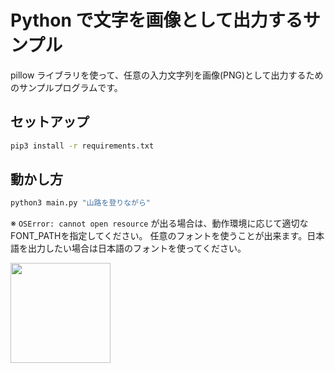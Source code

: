 # Python で文字を画像として出力するサンプル

pillow ライブラリを使って、任意の入力文字列を画像(PNG)として出力するためのサンプルプログラムです。

## セットアップ

```sh
pip3 install -r requirements.txt
```

## 動かし方

```sh
python3 main.py "山路を登りながら"
```

※ `OSError: cannot open resource` が出る場合は、動作環境に応じて適切な FONT_PATHを指定してください。
任意のフォントを使うことが出来ます。日本語を出力したい場合は日本語のフォントを使ってください。


<img src="https://github.com/pistatium/example_image_generater/blob/main/example/%E5%B1%B1%E8%B7%AF%E3%82%92%E7%99%BB%E3%82%8A%E3%81%AA%E3%81%8C%E3%82%89.png?raw=true" style="width: 160px; border 2px solid #cccccc">
